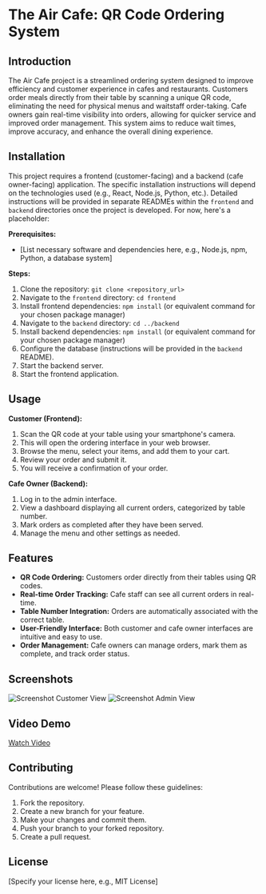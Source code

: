 # The Air Cafe: QR Code Ordering System

## Introduction

The Air Cafe project is a streamlined ordering system designed to improve efficiency and customer experience in cafes and restaurants.  Customers order meals directly from their table by scanning a unique QR code, eliminating the need for physical menus and waitstaff order-taking.  Cafe owners gain real-time visibility into orders, allowing for quicker service and improved order management. This system aims to reduce wait times, improve accuracy, and enhance the overall dining experience.


## Installation

This project requires a frontend (customer-facing) and a backend (cafe owner-facing) application.  The specific installation instructions will depend on the technologies used (e.g., React, Node.js, Python, etc.).  Detailed instructions will be provided in separate READMEs within the `frontend` and `backend` directories once the project is developed.  For now, here's a placeholder:

**Prerequisites:**

* [List necessary software and dependencies here, e.g., Node.js, npm, Python, a database system]

**Steps:**

1. Clone the repository: `git clone <repository_url>`
2. Navigate to the `frontend` directory: `cd frontend`
3. Install frontend dependencies: `npm install` (or equivalent command for your chosen package manager)
4. Navigate to the `backend` directory: `cd ../backend`
5. Install backend dependencies:  `npm install` (or equivalent command for your chosen package manager)
6. Configure the database (instructions will be provided in the `backend` README).
7. Start the backend server.
8. Start the frontend application.


## Usage

**Customer (Frontend):**

1. Scan the QR code at your table using your smartphone's camera.
2. This will open the ordering interface in your web browser.
3. Browse the menu, select your items, and add them to your cart.
4. Review your order and submit it.
5. You will receive a confirmation of your order.

**Cafe Owner (Backend):**

1. Log in to the admin interface.
2. View a dashboard displaying all current orders, categorized by table number.
3. Mark orders as completed after they have been served.
4. Manage the menu and other settings as needed.


## Features

* **QR Code Ordering:** Customers order directly from their tables using QR codes.
* **Real-time Order Tracking:** Cafe staff can see all current orders in real-time.
* **Table Number Integration:** Orders are automatically associated with the correct table.
* **User-Friendly Interface:** Both customer and cafe owner interfaces are intuitive and easy to use.
* **Order Management:** Cafe owners can manage orders, mark them as complete, and track order status.


## Screenshots

![Screenshot Customer View](https://dummyimage.com/600x400/000/fff&text=Customer+View)
![Screenshot Admin View](https://dummyimage.com/600x400/000/fff&text=Admin+View)


## Video Demo

[Watch Video](https://www.example.com/demo-video)


## Contributing

Contributions are welcome! Please follow these guidelines:

1. Fork the repository.
2. Create a new branch for your feature.
3. Make your changes and commit them.
4. Push your branch to your forked repository.
5. Create a pull request.


## License

[Specify your license here, e.g., MIT License]
